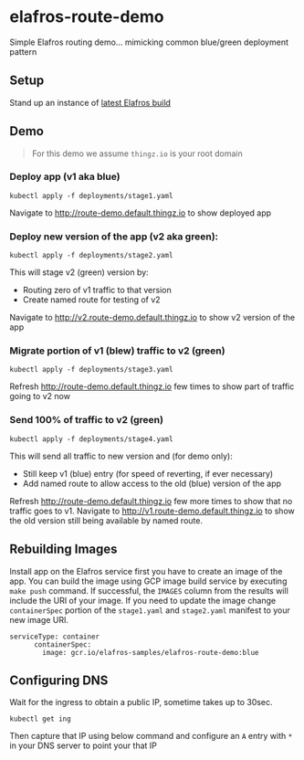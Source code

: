 # elafros-route-demo

Simple Elafros routing demo... mimicking common blue/green deployment pattern 

## Setup 

Stand up an instance of [latest Elafros build](https://github.com/elafros/elafros/blob/master/README.md)

## Demo

> For this demo we assume `thingz.io` is your root domain

### Deploy app (v1 aka blue)

`kubectl apply -f deployments/stage1.yaml`

Navigate to http://route-demo.default.thingz.io to show deployed app

### Deploy new version of the app (v2 aka green):

`kubectl apply -f deployments/stage2.yaml`

This will stage v2 (green) version by:
* Routing zero of v1 traffic to that version 
* Create named route for testing of v2

Navigate to http://v2.route-demo.default.thingz.io to show v2 version of the app 

### Migrate portion of v1 (blew) traffic to v2 (green)

`kubectl apply -f deployments/stage3.yaml`

Refresh http://route-demo.default.thingz.io few times to show part of traffic going to v2 now

### Send 100% of traffic to v2 (green)

`kubectl apply -f deployments/stage4.yaml`

This will send all traffic to new version and (for demo only):

* Still keep v1 (blue) entry (for speed of reverting, if ever necessary)
* Add named route to allow access to the old (blue) version of the app 

Refresh http://route-demo.default.thingz.io few more times to show that no traffic goes to v1. 
Navigate to http://v1.route-demo.default.thingz.io to show the old version still being available by named route. 


## Rebuilding Images 

Install app on the Elafros service first you have to create an image of the app. You can build the image using GCP image build service by executing `make push` command. If successful, the `IMAGES` column from the results will include the URI of your image. If you need to update the image change `containerSpec` portion of the `stage1.yaml` and `stage2.yaml` manifest to your new image URI.

```
serviceType: container
      containerSpec:
        image: gcr.io/elafros-samples/elafros-route-demo:blue
```

## Configuring DNS

Wait for the ingress to obtain a public IP, sometime takes up to 30sec. 

```
kubectl get ing
```

Then capture that IP using below command and configure an `A` entry with `*` in your DNS server to point your that IP
